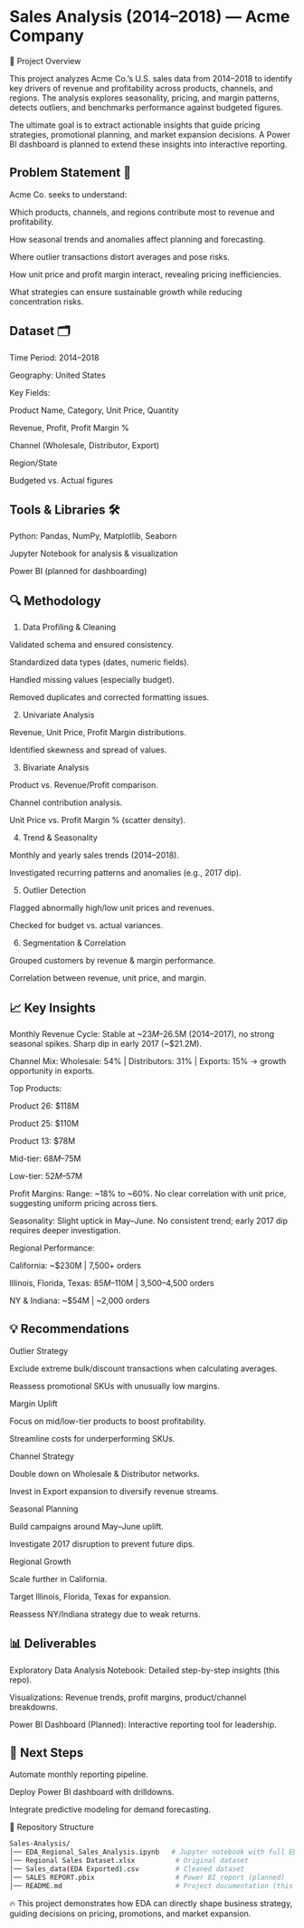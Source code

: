 # __Sales Analysis (2014–2018) — Acme Company__
📌 Project Overview

This project analyzes Acme Co.’s U.S. sales data from 2014–2018 to identify key drivers of revenue and profitability across products, channels, and regions. The analysis explores seasonality, pricing, and margin patterns, detects outliers, and benchmarks performance against budgeted figures.

The ultimate goal is to extract actionable insights that guide pricing strategies, promotional planning, and market expansion decisions. A Power BI dashboard is planned to extend these insights into interactive reporting.

## Problem Statement 🎯

Acme Co. seeks to understand:

Which products, channels, and regions contribute most to revenue and profitability.

How seasonal trends and anomalies affect planning and forecasting.

Where outlier transactions distort averages and pose risks.

How unit price and profit margin interact, revealing pricing inefficiencies.

What strategies can ensure sustainable growth while reducing concentration risks.

## Dataset 🗂

Time Period: 2014–2018

Geography: United States

Key Fields:

Product Name, Category, Unit Price, Quantity

Revenue, Profit, Profit Margin %

Channel (Wholesale, Distributor, Export)

Region/State

Budgeted vs. Actual figures

## Tools & Libraries 🛠

Python: Pandas, NumPy, Matplotlib, Seaborn

Jupyter Notebook for analysis & visualization

Power BI (planned for dashboarding)

## 🔍 Methodology
1. Data Profiling & Cleaning

Validated schema and ensured consistency.

Standardized data types (dates, numeric fields).

Handled missing values (especially budget).

Removed duplicates and corrected formatting issues.

2. Univariate Analysis

Revenue, Unit Price, Profit Margin distributions.

Identified skewness and spread of values.

3. Bivariate Analysis

Product vs. Revenue/Profit comparison.

Channel contribution analysis.

Unit Price vs. Profit Margin % (scatter density).

4. Trend & Seasonality

Monthly and yearly sales trends (2014–2018).

Investigated recurring patterns and anomalies (e.g., 2017 dip).

5. Outlier Detection

Flagged abnormally high/low unit prices and revenues.

Checked for budget vs. actual variances.

6. Segmentation & Correlation

Grouped customers by revenue & margin performance.

Correlation between revenue, unit price, and margin.

## 📈 Key Insights

Monthly Revenue Cycle:
Stable at ~$23M–$26.5M (2014–2017), no strong seasonal spikes. Sharp dip in early 2017 (~$21.2M).

Channel Mix:
Wholesale: 54% | Distributors: 31% | Exports: 15% → growth opportunity in exports.

Top Products:

Product 26: $118M

Product 25: $110M

Product 13: $78M

Mid-tier: $68M–$75M

Low-tier: $52M–$57M

Profit Margins:
Range: ~18% to ~60%. No clear correlation with unit price, suggesting uniform pricing across tiers.

Seasonality:
Slight uptick in May–June. No consistent trend; early 2017 dip requires deeper investigation.

Regional Performance:

California: ~$230M | 7,500+ orders

Illinois, Florida, Texas: $85M–$110M | 3,500–4,500 orders

NY & Indiana: ~$54M | ~2,000 orders

## 💡 Recommendations

Outlier Strategy

Exclude extreme bulk/discount transactions when calculating averages.

Reassess promotional SKUs with unusually low margins.

Margin Uplift

Focus on mid/low-tier products to boost profitability.

Streamline costs for underperforming SKUs.

Channel Strategy

Double down on Wholesale & Distributor networks.

Invest in Export expansion to diversify revenue streams.

Seasonal Planning

Build campaigns around May–June uplift.

Investigate 2017 disruption to prevent future dips.

Regional Growth

Scale further in California.

Target Illinois, Florida, Texas for expansion.

Reassess NY/Indiana strategy due to weak returns.

## 📊 Deliverables

Exploratory Data Analysis Notebook: Detailed step-by-step insights (this repo).

Visualizations: Revenue trends, profit margins, product/channel breakdowns.

Power BI Dashboard (Planned): Interactive reporting tool for leadership.

## 🚀 Next Steps

Automate monthly reporting pipeline.

Deploy Power BI dashboard with drilldowns.

Integrate predictive modeling for demand forecasting.

📂 Repository Structure
``` bash
Sales-Analysis/
│── EDA_Regional_Sales_Analysis.ipynb   # Jupyter notebook with full EDA  
│── Regional Sales Dataset.xlsx          # Original dataset  
│── Sales_data(EDA Exported).csv         # Cleaned dataset  
│── SALES REPORT.pbix                    # Power BI report (planned)  
│── README.md                            # Project documentation (this file)
```  

🔥 This project demonstrates how EDA can directly shape business strategy, guiding decisions on pricing, promotions, and market expansion.
